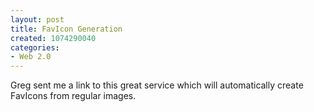 ```yaml
--- 
layout: post
title: FavIcon Generation
created: 1074290040
categories: 
- Web 2.0
---
```

Greg sent me a link to this great service which will automatically create FavIcons from regular images.
